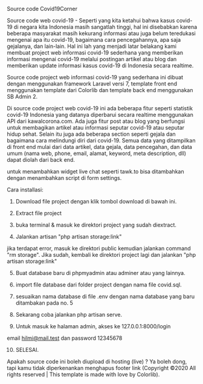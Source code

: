 Source code Covid19Corner

Source code web covid-19 - Seperti yang kita ketahui bahwa kasus covid-19 di negara kita Indonesia masih sangatlah tinggi, hal ini disebabkan karena beberapa masyarakat masih kekurang informasi atau juga belum teredukasi mengenai apa itu covid-19, bagaimana cara pencegahannya, apa saja gejalanya, dan lain-lain. Hal ini lah yang menjadi latar belakang kami membuat project web informasi covid-19 sederhana yang memberikan informasi mengenai covid-19 melalui postingan artikel atau blog dan memberikan update informasi kasus covid-19 di Indonesia secara realtime.

Source code project web informasi covid-19 yang sederhana ini dibuat dengan menggunakan framework Laravel versi 7, template front end menggunakan template dari Colorlib dan template back end menggunakan SB Admin 2.

Di source code project web covid-19 ini ada beberapa fitur seperti statistik covid-19 Indonesia yang datanya diperbarui secara realtime menggunakan API dari kawalcorona.com. Ada juga fitur post atau blog yang berfungsi untuk membagikan artikel atau informasi seputar covid-19 atau seputar hidup sehat. Selain itu juga ada beberapa section seperti gejala dan bagaimana cara melindungi diri dari covid-19. Semua data yang ditampilkan di front end mulai dari data artikel, data gejala, data pencegahan, dan data umum (nama web, phone, email, alamat, keyword, meta description, dll) dapat diolah dari back end.

untuk menambahkan widget live chat seperti tawk.to bisa ditambahkan dengan menambahkan script di form settings.

Cara installasi:

1. Download file project dengan klik tombol download di bawah ini.

2. Extract file project

3. buka terminal & masuk ke direktori project yang sudah diextract.

4. Jalankan artisan "php artisan storage:link"

jika terdapat error, masuk ke direktori public kemudian jalankan command "rm storage". Jika sudah, kembali ke direktori project lagi dan jalankan "php artisan storage:link"

5. Buat database baru di phpmyadmin atau adminer atau yang lainnya.

6. import file database dari folder project dengan nama file covid.sql.

7. sesuaikan nama database di file .env dengan nama database yang baru ditambakan pada no. 5

8. Sekarang coba jalankan php artisan serve.

9. Untuk masuk ke halaman admin, akses ke 127.0.0.1:8000/login

email hilmi@mail.test dan password 12345678

10. SELESAI.

Apakah source code ini boleh diupload di hosting (live) ? Ya boleh dong, tapi kamu tidak diperkenankan menghapus footer link (Copyright ©2020 All rights reserved | This template is made with  love by Colorlib).
